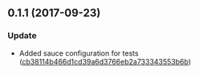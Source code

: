 <a name="0.1.1"></a>
## 0.1.1 (2017-09-23)


### Update

* Added sauce configuration for tests ([cb38114b466d1cd39a6d3766eb2a733343553b6b](https://github.com/advanced-rest-client/google-drive-browser/commit/cb38114b466d1cd39a6d3766eb2a733343553b6b))



